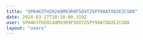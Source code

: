 ```yaml
---
title: "SP04K3THZ024QM93R9F5DXTZSPY98ATXD2E2CSD8"
date: 2024-03-27T10:18:00.319Z
user: SP04K3THZ024QM93R9F5DXTZSPY98ATXD2E2CSD8
layout: "users"
---
```

    